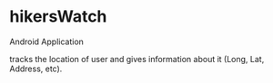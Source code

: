 # hikersWatch
Android Application

tracks the location of user and gives 
information about it (Long, Lat, Address, etc). 
